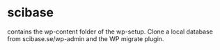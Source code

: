 # scibase

contains the wp-content folder of the wp-setup.
Clone a local database from scibase.se/wp-admin and the WP migrate plugin.
